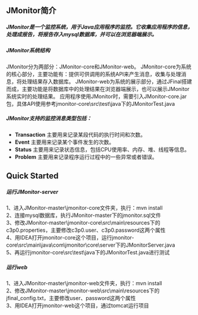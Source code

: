 JMonitor简介
---------------------
##### JMonitor是一个监控系统，用于Java应用程序的监控。它收集应用程序的信息，处理成报告，将报告存入mysql数据库，并可以在浏览器端展示。

##### JMonitor系统结构
JMonitor分为两部分：JMonitor-core和JMonitor-web。
JMonitor-core为系统的核心部分，主要功能有：提供可供调用的系统API来产生消息，收集与处理消息，将处理结果存入数据库。
JMonitor-web为系统的展示部分，通过JFinal搭建而成，主要功能是将数据库中的处理结果在浏览器端展示，也可以展示JMonitor系统实时的处理结果。
应用程序使用JMonitor时，需要引入JMonitor-core.jar包，具体API使用参考jmonitor-core\src\test\java下的JMonitorTest.java

##### JMonitor支持的监控消息类型包括：
+  **Transaction**	主要用来记录某段代码的执行时间和次数。
+  **Event**	    主要用来记录某个事件发生的次数。
+  **Status**	    主要用来记录状态信息，包括CPU使用率、内存、堆、线程等信息。
+  **Problem**	    主要用来记录程序运行过程中的一些异常或者错误。


Quick Started
---------------------
##### 运行JMonitor-server  
1、进入JMonitor-master\jmonitor-core文件夹，执行：mvn install  
2、连接mysql数据库，执行JMonitor-master下的jmonitor.sql文件  
3、修改JMonitor-master\jmonitor-core\src\main\resources下的c3p0.properties，主要修改c3p0.user、c3p0.password这两个属性  
4、用IDEA打开jmonitor-core这个项目，运行jmonitor-core\src\main\java\com\jmonitor\core\server下的JMonitorServer.java  
5、再运行jmonitor-core\src\test\java下的JMonitorTest.java进行测试  

##### 运行web  
1、进入JMonitor-master\jmonitor-web文件夹，执行：mvn install  
2、修改JMonitor-master\jmonitor-web\src\main\resources下的jfinal_config.txt，主要修改user、password这两个属性  
3、用IDEA打开jmonitor-web这个项目，通过tomcat运行项目  